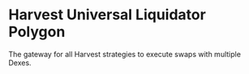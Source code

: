 # Harvest Universal Liquidator Polygon

The gateway for all Harvest strategies to execute swaps with multiple Dexes.
